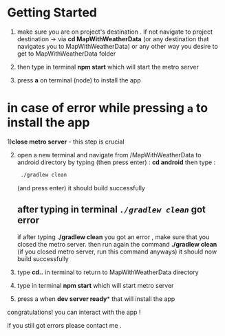 # Getting Started
1) make sure you are on project's destination . if not navigate to project destination -> 
via **cd MapWithWeatherData** (or any destination that navigates you to MapWithWeatherData) or any other way you desire to get to MapWithWeatherData folder

2) then type in terminal **npm start** which will start the metro server
3) press **a** on terminal (node) to install the app

# in case of error while pressing `a` to install the app

1)**close metro server** - this step is crucial

2) open a new terminal and navigate from /MapWithWeatherData to android directory by typing (then press enter) :  **cd android**
   then type :
   
   ```bash
    ./gradlew clean
   ```
   (and press enter) it should  build successfully
   
   ## after typing in terminal *`./gradlew clean`* got error
   
   if after typing **./gradlew clean** you got an error , make sure that you closed the metro server. 
   then run again the command **./gradlew clean** (if you closed metro server, run this command anyways) it should now build successfully

4) type **cd..** in terminal to return to MapWithWeatherData directory
5) type in terminal **npm start** which will start metro server
6) press a when **dev server ready*** that will install the app 

congratulations! you can interact with the app !

if you still got errors please contact me . 

